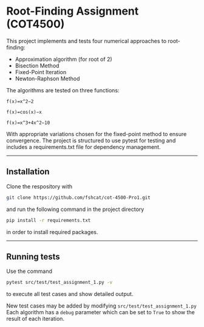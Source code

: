 # Root-Finding Assignment (COT4500)

This project implements and tests four numerical approaches to root-finding:

- Approximation algorithm (for root of 2)
- Bisection Method
- Fixed-Point Iteration
- Newton-Raphson Method
    
The algorithms are tested on three functions:

    f(x)=x^2−2

    f(x)=cos⁡(x)−x

    f(x)=x^3+4x^2−10

With appropriate variations chosen for the fixed-point method to ensure convergence. The project is structured to use pytest for testing and includes a requirements.txt file for dependency management.

---

## Installation
Clone the respository with
```bash
git clone https://github.com/fshcat/cot-4500-Pro1.git
```
and run the following command in the project directory
```bash 
pip install -r requirements.txt
```
in order to install required packages.

---

## Running tests
Use the command
```bash
pytest src/test/test_assignment_1.py -v
```
to execute all test cases and show detailed output.

New test cases may be added by modifying `src/test/test_assignment_1.py`
Each algorithm has a `debug` parameter which can be set to `True` to show the result of each iteration.
